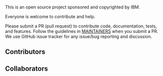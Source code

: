 This is an open source project sponsored and copyrighted by IBM. 

Everyone is welcome to contribute and help.

Please submit a PR (pull request) to contribute code, documentation, tests, and features. 
Follow the guidelines in [MAINTAINERS](MAINTAINERS.md) when you submit a PR. 
We use GitHub issue tracker for any issue/bug reporting and discussion.

## Contributors

## Collaborators
